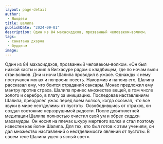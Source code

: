 ```yaml
---
layout: page-detail
author:
 - Яшодеви
title: шалипа
publishDate: "2024-09-01"
description: Один из 84 махасиддхов, прозванный человеком-волком.
tags:
 - санатана дхарма
 - буддизм
image: 
---
```


Один из 84 махасиддхов, прозванный человеком-волком.
 «Он был низкой касты и жил в Вигхасуре рядом с кладбищем, где по ночам выли стаи волков. Дни и ночи Шалипа проводил в ужасе. Однажды к нему постучался монах и попросил поесть. Накормив и напоив его, Шалипа рассказал ему, что боится страданий сансары. Монах предложил ему мантру против страха. Шалипа принес множество вещей, в том числе золото и серебро, в плату за инициацию. Последовав наставлениям Шалипа, преодолел ужас перед воем волков, когда осознал, что все звуки в мире неотделимы от пустоты. Освободившись от страхов, он создал состояние неразрушимой радости. После девятилетней медитации Шалипа полностью очистил свой ум и обрел сиддхи махамудры. Он носил на плечах шкуру мертвого волка и стал поэтому известен как йогин Шалипа. Для тех, кто был готов к этим учениям, он дал множество наставлений о неотделимости явлений от пустоты. В своем теле Шалипа ушел в ясный свет».

